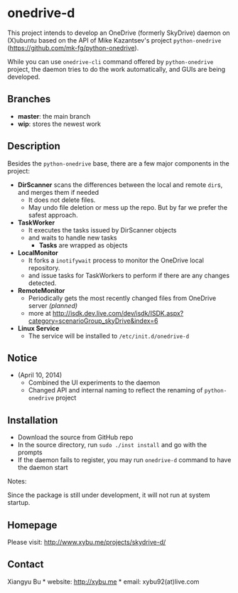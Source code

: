 onedrive-d
==================
This project intends to develop an OneDrive (formerly SkyDrive) daemon on (X)ubuntu based on the API of Mike Kazantsev's project `python-onedrive` (https://github.com/mk-fg/python-onedrive).

While you can use `onedrive-cli` command offered by `python-onedrive` project, the daemon tries to do the work automatically, and GUIs are being developed.

Branches
--------
 * **master**: the main branch
 * **wip**: stores the newest work

Description
-----------

Besides the `python-onedrive` base, there are a few major components in the project:

 * **DirScanner** scans the differences between the local and remote `dir`s, and merges them if needed
 	 * It does not delete files.
 	 * May undo file deletion or mess up the repo. But by far we prefer the safest approach.
 * **TaskWorker**
 	 * It executes the tasks issued by DirScanner objects
 	 * and waits to handle new tasks
 	 	 * **Tasks** are wrapped as objects
 * **LocalMonitor**
 	 * It forks a `inotifywait` process to monitor the OneDrive local repository.
 	 * and issue tasks for TaskWorkers to perform if there are any changes detected.
 * **RemoteMonitor**
 	 * Periodically gets the most recently changed files from OneDrive server _(planned)_
 	 * more at http://isdk.dev.live.com/dev/isdk/ISDK.aspx?category=scenarioGroup_skyDrive&index=6
 * **Linux Service**
 	 * The service will be installed to `/etc/init.d/onedrive-d`

Notice
--------

* (April 10, 2014) 
	 * Combined the UI experiments to the daemon
	 * Changed API and internal naming to reflect the renaming of `python-onedrive` project

Installation
--------------

 - Download the source from GitHub repo
 - In the source directory, run `sudo ./inst install` and go with the prompts
 - If the daemon fails to register, you may run `onedrive-d` command to have the daemon start
 
 Notes:
 
 Since the package is still under development, it will not run at system startup.

Homepage
-----------
Please visit: http://www.xybu.me/projects/skydrive-d/


Contact
--------
Xiangyu Bu
	 * website: http://xybu.me
	 * email: xybu92(at)live.com
